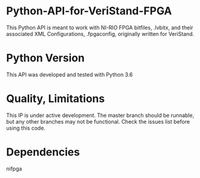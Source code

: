# Python-API-for-VeriStand-FPGA
This Python API is meant to work with NI-RIO FPGA bitfiles, .lvbitx, and their associated XML Configurations, .fpgaconfig, originally written for VeriStand.

# Python Version
This API was developed and tested with Python 3.6

# Quality, Limitations
This IP is under active development. The master branch should be runnable, but any other branches may not be functional. Check the issues list before using this code.

# Dependencies
nifpga